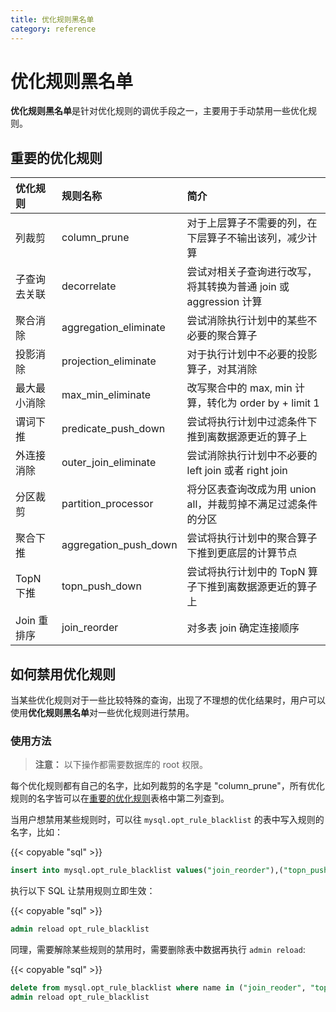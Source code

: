 ```yaml
---
title: 优化规则黑名单
category: reference
---
```


# 优化规则黑名单

**优化规则黑名单**是针对优化规则的调优手段之一，主要用于手动禁用一些优化规则。

## 重要的优化规则<div id="rules"></div>

|**优化规则**|**规则名称**|**简介**|
| :--- | :--- | :--- |
| 列裁剪 | column_prune | 对于上层算子不需要的列，在下层算子不输出该列，减少计算 |
| 子查询去关联 | decorrelate | 尝试对相关子查询进行改写，将其转换为普通 join 或 aggression 计算 |
| 聚合消除 | aggregation_eliminate | 尝试消除执行计划中的某些不必要的聚合算子 |
| 投影消除 | projection_eliminate | 对于执行计划中不必要的投影算子，对其消除 |
| 最大最小消除 | max_min_eliminate | 改写聚合中的 max, min 计算，转化为 order by + limit 1 |
| 谓词下推 | predicate_push_down | 尝试将执行计划中过滤条件下推到离数据源更近的算子上 |
| 外连接消除 | outer_join_eliminate | 尝试消除执行计划中不必要的 left join 或者 right join |
| 分区裁剪 | partition_processor | 将分区表查询改成为用 union all，并裁剪掉不满足过滤条件的分区 |
| 聚合下推 | aggregation_push_down | 尝试将执行计划中的聚合算子下推到更底层的计算节点 |
| TopN 下推 | topn_push_down | 尝试将执行计划中的 TopN 算子下推到离数据源更近的算子上 |
| Join 重排序 | join_reorder | 对多表 join 确定连接顺序 |

## 如何禁用优化规则

当某些优化规则对于一些比较特殊的查询，出现了不理想的优化结果时，用户可以使用**优化规则黑名单**对一些优化规则进行禁用。

### 使用方法

> **注意：**
> 以下操作都需要数据库的 root 权限。

每个优化规则都有自己的名字，比如列裁剪的名字是 "column_prune"，所有优化规则的名字皆可以在[重要的优化规则](/reference/performance/opt-rule-blacklist.md#rules)表格中第二列查到。

当用户想禁用某些规则时，可以往 `mysql.opt_rule_blacklist` 的表中写入规则的名字，比如：

{{< copyable "sql" >}}

```sql
insert into mysql.opt_rule_blacklist values("join_reorder"),("topn_push_down");
```

执行以下 SQL 让禁用规则立即生效：

{{< copyable "sql" >}}

```sql
admin reload opt_rule_blacklist
```

同理，需要解除某些规则的禁用时，需要删除表中数据再执行 `admin reload`:

{{< copyable "sql" >}}

```sql
delete from mysql.opt_rule_blacklist where name in ("join_reoder", "topn_push_down")
admin reload opt_rule_blacklist
```
